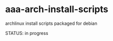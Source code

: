 aaa-arch-install-scripts
========================

archlinux install scripts packaged for debian

STATUS: in progress
